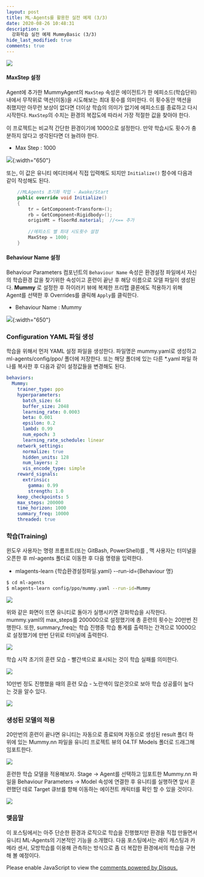 ```yaml
---
layout: post
title: ML-Agents를 활용한 실전 예제 (3/3)
date: 2020-08-26 10:48:31
description: >
  강화학습 실전 예제 MummyBasic (3/3)
hide_last_modified: true
comments: true
---
```


![](../../assets/img/unity/mummy_basic_title.png)

#### MaxStep 설정

Agent에 추가한 MummyAgent의 `MaxStep` 속성은 에이전트가 한 에피소드(학습단위)내에서 무작위로 액션(이동)을 시도해보는 최대 횟수를 의미한다. 이 횟수동안 액션을 취했지만 아무런 보상이 없다면 더이상 학습의 의미가 없기에 에피소드를 종료하고 다시 시작한다. `MaxStep`의 수치는 환경의 복잡도에 따라서 가장 적절한 값을 찾아야 한다. 
<!--more-->

이 프로젝트는 비교적 간단한 환경이기에 1000으로 설정한다. 만약 학습시도 횟수가 충분하지 않다고 생각된다면 더 늘려야 한다.

- Max Step : 1000

![](../../assets/img/unity/mummy_script_12.png){:width="650"}

또는, 이 값은 유니티 에디터에서 직접 입력해도 되지만 `Initialize()` 함수에 다음과 같이 작성해도 된다.

```cs
    //MLAgents 초기화 작업 - Awake/Start
    public override void Initialize()
    {
        tr = GetComponent<Transform>();
        rb = GetComponent<Rigidbody>();
        originMt = floorRd.material;  //<== 추가
        
        //에피소드 별 최대 시도횟수 설정
        MaxStep = 1000;
    }
```

#### Behaviour Name 설정

Behaviour Parameters 컴포넌트의 `Behaviour Name` 속성은 환경설정 파일에서 자신의 학습환경 값을 찾기위한 속성이고 훈련이 끝난 후 해당 이름으로 모델 파일이 생성된다. **Mummy** 로 설정한 후 하이러키 뷰에 복제한 프리팹 클론에도 적용하기 위해 Agent를 선택한 후 Overrides를 클릭해 `Apply`를 클릭한다.

- Behaviour Name : Mummy

![](../../assets/img/unity/mummy_script_13.png){:width="650"}

### Configuration YAML 파일 생성

학습을 위해서 먼저 YAML 설정 파일을 생성한다. 파일명은 mummy.yaml로 생성하고 ml-agents/config/ppo/ 폴더에 저장한다. 또는 해당 폴더에 있는 다른 *.yaml 파일 하나를 복사한 후 다음과 같이 설정값들을 변경해도 된다.

```yaml
behaviors:
  Mummy:
    trainer_type: ppo
    hyperparameters:
      batch_size: 64
      buffer_size: 2048
      learning_rate: 0.0003
      beta: 0.001
      epsilon: 0.2
      lambd: 0.99
      num_epoch: 3
      learning_rate_schedule: linear
    network_settings:
      normalize: true
      hidden_units: 128
      num_layers: 2
      vis_encode_type: simple
    reward_signals:
      extrinsic:
        gamma: 0.99
        strength: 1.0
    keep_checkpoints: 5
    max_steps: 200000
    time_horizon: 1000
    summary_freq: 10000
    threaded: true
```

### 학습(Training)

윈도우 사용자는 명령 프롬프트(또는 GitBash, PowerShell)를 , 맥 사용자는 터미널을 오픈한 후 ml-agents 폴더로 이동한 후 다음 명령을 입력한다.

- mlagents-learn {학습환경설정파일.yaml} \--run-id={Behaviour 명}

```sh
$ cd ml-agents
$ mlagents-learn config/ppo/mummy.yaml --run-id=Mummy
```

![](../../assets/img/unity/mummy_train_01.png)

위와 같은 화면이 뜨면 유니티로 돌아가 실행시키면 강화학습을 시작한다. mummy.yaml의 max_steps를 200000으로 설정했기에 총 훈련의 횟수는 20만번 진행한다. 또한, summary_freq는 학습 진행중 학습 통계를 출력하는 간격으로 10000으로 설정했기에 만번 단위로 터미널에 출력한다.

![](../../assets/img/unity/mummy_train_02.png)


학습 시작 초기의 훈련 모습 - 빨간색으로 표시되는 것이 학습 실패를 의미한다.
  
![](../../assets/img/unity/mummy_before_train.gif)


10만번 정도 진행했을 때의 훈련 모습 - 노란색이 많은것으로 보아 학습 성공률이 높다는 것을 알수 있다.
  
![](../../assets/img/unity/mummy_after_200k.gif)

### 생성된 모델의 적용

20만번의 훈련이 끝나면 유니티는 자동으로 종료되며 자동으로 생성된 result 폴더 하위에 있는 Mummy.nn 파일을 유니티 프로젝트 뷰의 04.TF Models 폴더로 드래그해 임포트한다.

![](../../assets/img/unity/mummy_model.png)

훈련한 학습 모델을 적용해보자. Stage -> Agent를 선택하고 임포트한 Mummy.nn 파일을 Behaviour Parameters -> Model 속성에 연결한 후 유니티를 실행하면 앞서 훈련했던 데로 Target 큐브를 향해 이동하는 에이전트 캐릭터를 확인 할 수 있을 것이다.

![](../../assets/img/unity/mummy_model_setting.png)

### 맺음말 

이 포스팅에서는 아주 단순한 환경과 로직으로 학습을 진행했지만 환경을 직접 만들면서 유니티 ML-Agents의 기본적인 기능을 소개했다. 다음 포스팅에서는 레이 캐스팅과 카메라 센서, 모방학습를 이용해 관측하는 방식으로 좀 더 복잡한 환경에서의 학습을 구현해 볼 예정이다.

<div id="disqus_thread"></div>
<script>
    /**
    *  RECOMMENDED CONFIGURATION VARIABLES: EDIT AND UNCOMMENT THE SECTION BELOW TO INSERT DYNAMIC VALUES FROM YOUR PLATFORM OR CMS.
    *  LEARN WHY DEFINING THESE VARIABLES IS IMPORTANT: https://disqus.com/admin/universalcode/#configuration-variables    */
    /*
    var disqus_config = function () {
    this.page.url = PAGE_URL;  // Replace PAGE_URL with your page's canonical URL variable
    this.page.identifier = PAGE_IDENTIFIER; // Replace PAGE_IDENTIFIER with your page's unique identifier variable
    };
    */
    (function() { // DON'T EDIT BELOW THIS LINE
    var d = document, s = d.createElement('script');
    s.src = 'https://unity3dstudy-hexo.disqus.com/embed.js';
    s.setAttribute('data-timestamp', +new Date());
    (d.head || d.body).appendChild(s);
    })();
</script>
<noscript>Please enable JavaScript to view the <a href="https://disqus.com/?ref_noscript">comments powered by Disqus.</a></noscript>